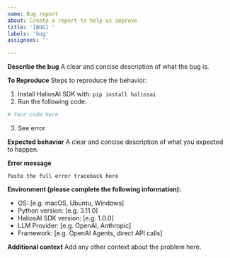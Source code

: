 ```yaml
---
name: Bug report
about: Create a report to help us improve
title: '[BUG] '
labels: 'bug'
assignees: ''

---
```


**Describe the bug**
A clear and concise description of what the bug is.

**To Reproduce**
Steps to reproduce the behavior:
1. Install HaliosAI SDK with: `pip install haliosai`
2. Run the following code:
```python
# Your code here
```
3. See error

**Expected behavior**
A clear and concise description of what you expected to happen.

**Error message**
```
Paste the full error traceback here
```

**Environment (please complete the following information):**
 - OS: [e.g. macOS, Ubuntu, Windows]
 - Python version: [e.g. 3.11.0]
 - HaliosAI SDK version: [e.g. 1.0.0]
 - LLM Provider: [e.g. OpenAI, Anthropic]
 - Framework: [e.g. OpenAI Agents, direct API calls]

**Additional context**
Add any other context about the problem here.
